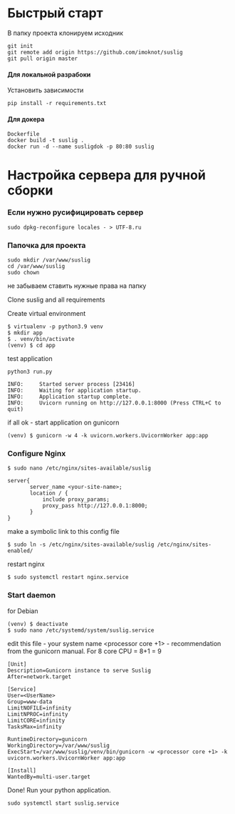 # Быстрый старт 
В папку проекта клонируем исходник
```commandline
git init
git remote add origin https://github.com/imoknot/suslig
git pull origin master
```

#### Для локальной разрабоки
Установить зависимости 
```commandline
pip install -r requirements.txt
```

#### Для докера  
```
Dockerfile
docker build -t suslig .
docker run -d --name susligdok -p 80:80 suslig
```

# Настройка сервера для ручной сборки 

### Если нужно русифицировать сервер 
```
sudo dpkg-reconfigure locales - > UTF-8.ru
```

### Папочка для проекта
```
sudo mkdir /var/www/suslig 
cd /var/www/suslig
sudo chown 
```
не забываем ставить нужные права на папку

Clone suslig and all requirements



Create virtual environment
```
$ virtualenv -p python3.9 venv
$ mkdir app
$ . venv/bin/activate
(venv) $ cd app
```




test application 
```buildoutcfg
python3 run.py
```
```
INFO:     Started server process [23416]
INFO:     Waiting for application startup.
INFO:     Application startup complete.
INFO:     Uvicorn running on http://127.0.0.1:8000 (Press CTRL+C to quit)
```
if all ok - start application on gunicorn
```
(venv) $ gunicorn -w 4 -k uvicorn.workers.UvicornWorker app:app
```

### Configure Nginx
```
$ sudo nano /etc/nginx/sites-available/suslig
```

```
server{
       server_name <your-site-name>;
       location / {
           include proxy_params;
           proxy_pass http://127.0.0.1:8000;
       }
}
```
make a symbolic link to this config file
```
$ sudo ln -s /etc/nginx/sites-available/suslig /etc/nginx/sites-enabled/
```
restart nginx

``` buildoutcfg
$ sudo systemctl restart nginx.service
```

### Start daemon
for Debian
```
(venv) $ deactivate
$ sudo nano /etc/systemd/system/suslig.service
```
edit this file 
<UserName> - your system name
<processor core +1> - recommendation from the gunicorn manual. For 8 core CPU = 8+1 = 9

```
[Unit]
Description=Gunicorn instance to serve Suslig
After=network.target

[Service]
User=<UserName>
Group=www-data
LimitNOFILE=infinity
LimitNPROC=infinity
LimitCORE=infinity
TasksMax=infinity

RuntimeDirectory=gunicorn
WorkingDirectory=/var/www/suslig
ExecStart=/var/www/suslig/venv/bin/gunicorn -w <processor core +1> -k uvicorn.workers.UvicornWorker app:app

[Install]
WantedBy=multi-user.target
```
Done! Run your python application.
``` buildoutcfg
sudo systemctl start suslig.service
````
